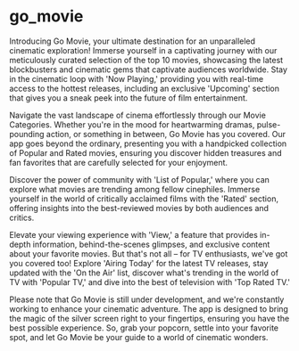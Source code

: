 # go_movie


Introducing Go Movie, your ultimate destination for an unparalleled cinematic exploration! Immerse yourself in a captivating journey with our meticulously curated selection of the top 10 movies, showcasing the latest blockbusters and cinematic gems that captivate audiences worldwide. Stay in the cinematic loop with 'Now Playing,' providing you with real-time access to the hottest releases, including an exclusive 'Upcoming' section that gives you a sneak peek into the future of film entertainment.

Navigate the vast landscape of cinema effortlessly through our Movie Categories. Whether you're in the mood for heartwarming dramas, pulse-pounding action, or something in between, Go Movie has you covered. Our app goes beyond the ordinary, presenting you with a handpicked collection of Popular and Rated movies, ensuring you discover hidden treasures and fan favorites that are carefully selected for your enjoyment.

Discover the power of community with 'List of Popular,' where you can explore what movies are trending among fellow cinephiles. Immerse yourself in the world of critically acclaimed films with the 'Rated' section, offering insights into the best-reviewed movies by both audiences and critics.

Elevate your viewing experience with 'View,' a feature that provides in-depth information, behind-the-scenes glimpses, and exclusive content about your favorite movies. But that's not all – for TV enthusiasts, we've got you covered too! Explore 'Airing Today' for the latest TV releases, stay updated with the 'On the Air' list, discover what's trending in the world of TV with 'Popular TV,' and dive into the best of television with 'Top Rated TV.'

Please note that Go Movie is still under development, and we're constantly working to enhance your cinematic adventure. The app is designed to bring the magic of the silver screen right to your fingertips, ensuring you have the best possible experience. So, grab your popcorn, settle into your favorite spot, and let Go Movie be your guide to a world of cinematic wonders.